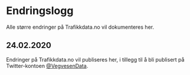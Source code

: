 # Endringslogg

Alle større endringer på Trafikkdata.no vil dokumenteres her.

## 24.02.2020

Endringer på Trafikkdata.no vil publiseres her, i tillegg til å bli publisert på Twitter-kontoen [@VegvesenData](https://twitter.com/vegvesendata).
